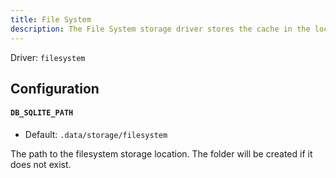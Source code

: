 ```yaml
---
title: File System
description: The File System storage driver stores the cache in the local file system of the cache server. This is the default storage driver and is used when no other storage driver is specified.
---
```


Driver: `filesystem`

## Configuration

#### `DB_SQLITE_PATH`

- Default: `.data/storage/filesystem`

The path to the filesystem storage location. The folder will be created if it does not exist.
